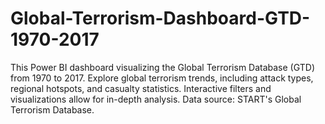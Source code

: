 # Global-Terrorism-Dashboard-GTD-1970-2017
 This Power BI dashboard visualizing the Global Terrorism Database (GTD) from 1970 to 2017. Explore global terrorism trends, including attack types, regional hotspots, and casualty statistics. Interactive filters and visualizations allow for in-depth analysis. Data source: START's Global Terrorism Database.
